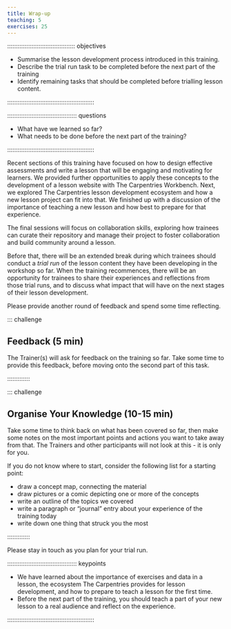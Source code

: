 ```yaml
---
title: Wrap-up
teaching: 5
exercises: 25
---
```


::::::::::::::::::::::::::::::::::::::: objectives

- Summarise the lesson development process introduced in this training.
- Describe the trial run task to be completed before the next part of the training
- Identify remaining tasks that should be completed before trialling lesson content.

::::::::::::::::::::::::::::::::::::::::::::::::::

:::::::::::::::::::::::::::::::::::::::: questions

- What have we learned so far?
- What needs to be done before the next part of the training?

::::::::::::::::::::::::::::::::::::::::::::::::::

Recent sections of this training have focused on how to design effective
assessments and write a lesson that will be engaging and motivating for learners.
We provided further opportunities to apply these concepts to the development
of a lesson website with The Carpentries Workbench.
Next, we explored The Carpentries lesson development ecosystem and how a new lesson
project can fit into that.
We finished up with a discussion of the importance of teaching a new lesson
and how best to prepare for that experience.

The final sessions will focus on collaboration skills, exploring how trainees can
curate their repository and manage their project to foster collaboration and
build community around a lesson.

Before that, there will be an extended break during which trainees should conduct a
_trial run_ of the lesson content they have been developing in the workshop so far.
When the training recommences,
there will be an opportunity for trainees to share their experiences and reflections
from those trial runs, and to discuss what impact that will have on the next stages
of their lesson development.

Please provide another round of feedback and spend some time reflecting.

::: challenge

## Feedback (5 min)

The Trainer(s) will ask for feedback on the training so far.
Take some time to provide this feedback, before moving onto the second part of this task.

:::::::::::::

::: challenge

## Organise Your Knowledge (10-15 min)

Take some time to think back on what has been covered so far, 
then make some notes on the most important points and actions you want to take away from that.
The Trainers and other participants will not look at this - it is only for you.

If you do not know where to start, consider the following list for a starting point:

- draw a concept map, connecting the material
- draw pictures or a comic depicting one or more of the concepts
- write an outline of the topics we covered
- write a paragraph or “journal” entry about your experience of the training today
- write down one thing that struck you the most

:::::::::::::

Please stay in touch as you plan for your trial run.

:::::::::::::::::::::::::::::::::::::::: keypoints

- We have learned about the importance of exercises and data in a lesson, the ecosystem The Carpentries provides for lesson development, and how to prepare to teach a lesson for the first time.
- Before the next part of the training, you should teach a part of your new lesson to a real audience and reflect on the experience.

::::::::::::::::::::::::::::::::::::::::::::::::::


